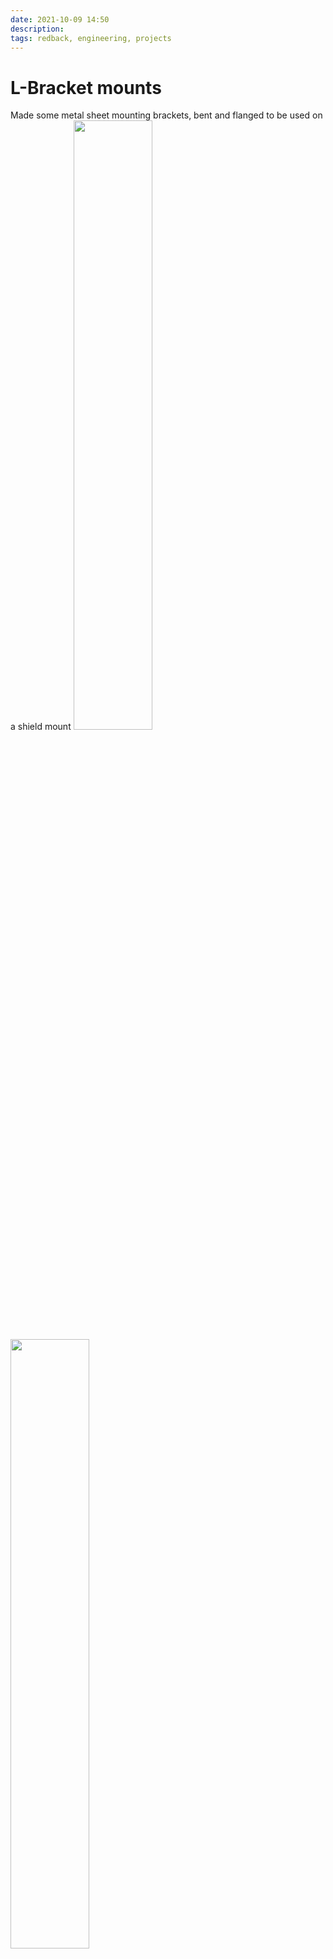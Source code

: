 ```yaml
---
date: 2021-10-09 14:50
description: 
tags: redback, engineering, projects
---
```

# L-Bracket mounts

Made some metal sheet mounting brackets, bent and flanged to be used on a shield mount
<img src="/Images/LBracket2_Custom.png"  width="50%"/>
<br/>
<img src="/Images/LBracket1_Custom_2.png"  width="50%"/>
